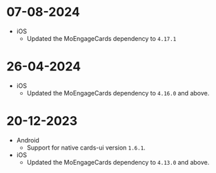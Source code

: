 # 07-08-2024

- iOS
  - Updated the MoEngageCards dependency to `4.17.1` 
  
# 26-04-2024

- iOS
  - Updated the MoEngageCards dependency to `4.16.0` and above.

# 20-12-2023

- Android
  - Support for native cards-ui version `1.6.1`.
- iOS
  - Updated the MoEngageCards dependency to `4.13.0` and above.
